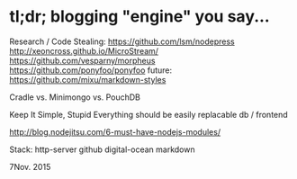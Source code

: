 # tl;dr; blogging "engine" you say...

Research / Code Stealing:
https://github.com/lsm/nodepress
http://xeoncross.github.io/MicroStream/
https://github.com/vesparny/morpheus
https://github.com/ponyfoo/ponyfoo
future:
https://github.com/mixu/markdown-styles


Cradle vs. Minimongo vs. PouchDB

Keep It Simple, Stupid
Everything should be easily replacable
db / frontend


http://blog.nodejitsu.com/6-must-have-nodejs-modules/

Stack:
http-server
github
digital-ocean
markdown

    
7Nov. 2015
